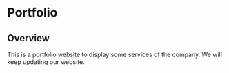 # Portfolio

## Overview
This is a portfolio website to display some services of the company. We will keep updating our website.